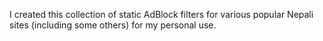 I created this collection of static AdBlock filters for various popular Nepali sites (including some others) for my personal use.
